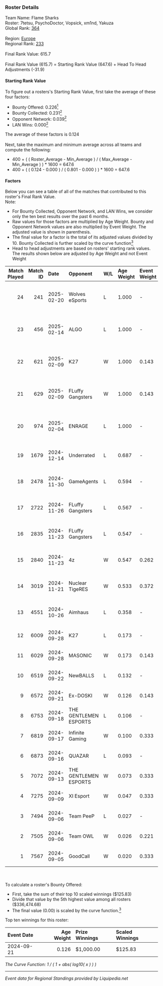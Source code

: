 ### Roster Details<br />
Team Name: Flame Sharks<br />
Roster: 7tetsu, PsychoDoctor, Vopsick, xm1nd, Yakuza<br />
Global Rank: [364](../standings_global.md)<br />
<br />
Region: [Europe]( ../standings_europe.md)<br />
Regional Rank: [233]( ../standings_europe.md)<br />
<br />
Final Rank Value:  615.7<br />
<br />
Final Rank Value (615.7) = Starting Rank Value (647.6) + Head To Head Adjustments (-31.9)<br />

#### Starting Rank Value<br />
To figure out a rosters's Starting Rank Value, first take the average of these four factors:<br />
- Bounty Offered: 0.226[<sup>1</sup>](#table2)
- Bounty Collected: 0.231[<sup>2</sup>](#table1)
- Opponent Network: 0.039[<sup>2</sup>](#table1)
- LAN Wins: 0.000[<sup>2</sup>](#table1)

The average of these factors is 0.124<br />
<br />
Next, take the maximum and minimum average across all teams and compute the following:<br />
- 400 + ( ( Roster_Average - Min_Average ) / ( Max_Average - Min_Average ) ) * 1600 = 647.6
- 400 + ( ( 0.124 - 0.000 ) / ( 0.801 - 0.000 ) ) * 1600 = 647.6


#### Factors<br />
Below you can see a table of all of the matches that contributed to this roster's Final Rank Value.<br />
Note:<br />

- For Bounty Collected, Opponent Network, and LAN Wins, we consider only the ten best results over the past 6 months.
- Raw values for those factors are multiplied by Age Weight. Bounty and Opponent Network values are also multiplied by Event Weight. The adjusted value is shown in parenthesis.
- The final value for a factor is the total of its adjusted values divided by 10. Bounty Collected is further scaled by the curve function[<sup>3</sup>](#curveFunction)
- Head to head adjustments are based on rosters' starting rank values. The results shown below are adjusted by Age Weight and not Event Weight
<span id="table1"></span><br />


| Match Played | Match ID | Date       | Opponent              | W/L | Age Weight | Event Weight | Bounty Collected | Opponent Network | LAN Wins  | H2H Adj. | Roster                                       |
| -: | -: | :- | :- | :- | :- | :- | :- | :- | :- | -: | :- |
|           24 |      241 | 2025-02-20 | Wolves eSports        | L   | 1.000      | -            | -                | -                | -         |   -21.48 | 7tetsu, PsychoDoctor, Vopsick, xm1nd, Yakuza |
|           23 |      456 | 2025-02-14 | ALGO                  | L   | 1.000      | -            | -                | -                | -         |   -21.59 | 7tetsu, PsychoDoctor, Vopsick, xm1nd, Yakuza |
|           22 |      621 | 2025-02-09 | K27                   | W   | 1.000      | 0.143        | 0.008 (0.001)    | 0.776 (0.111)    | 0 (0.000) |    21.40 | 7tetsu, PsychoDoctor, Vopsick, xm1nd, Yakuza |
|           21 |      629 | 2025-02-09 | FLuffy Gangsters      | W   | 1.000      | 0.143        | 0.014 (0.002)    | 0.925 (0.132)    | 0 (0.000) |    22.53 | 7tetsu, PsychoDoctor, Vopsick, xm1nd, Yakuza |
|           20 |      974 | 2025-02-04 | ENRAGE                | L   | 1.000      | -            | -                | -                | -         |   -15.62 | 7tetsu, PsychoDoctor, Vopsick, xm1nd, Yakuza |
|           19 |     1679 | 2024-12-14 | Underrated            | L   | 0.687      | -            | -                | -                | -         |   -10.05 | 7tetsu, HEiS, PsychoDoctor, xm1nd, Yakuza    |
|           18 |     2478 | 2024-11-30 | GameAgents            | L   | 0.594      | -            | -                | -                | -         |   -10.09 | 7tetsu, Dis1, verbal4buser, xm1nd, Yakuza    |
|           17 |     2722 | 2024-11-26 | FLuffy Gangsters      | L   | 0.567      | -            | -                | -                | -         |    -4.41 | 7tetsu, Dis1, verbal4buser, xm1nd, Yakuza    |
|           16 |     2835 | 2024-11-23 | FLuffy Gangsters      | L   | 0.547      | -            | -                | -                | -         |    -4.49 | 7tetsu, Dis1, verbal4buser, xm1nd, Yakuza    |
|           15 |     2840 | 2024-11-23 | 4z                    | W   | 0.547      | 0.262        | 0.004 (0.001)    | 0.142 (0.020)    | 0 (0.000) |     8.52 | 7tetsu, Dis1, verbal4buser, xm1nd, Yakuza    |
|           14 |     3019 | 2024-11-21 | Nuclear TigeRES       | W   | 0.533      | 0.372        | 0.004 (0.001)    | 0.586 (0.116)    | 0 (0.000) |    12.06 | 7tetsu, Dis1, verbal4buser, xm1nd, Yakuza    |
|           13 |     4551 | 2024-10-26 | Aimhaus               | L   | 0.358      | -            | -                | -                | -         |    -8.12 | 7tetsu, Dis1, Wadeshot, xm1nd, Yakuza        |
|           12 |     6009 | 2024-09-28 | K27                   | L   | 0.173      | -            | -                | -                | -         |    -0.97 | 7tetsu, Dis1, reNIK, xm1nd, Yakuza           |
|           11 |     6029 | 2024-09-28 | MASONIC               | W   | 0.173      | 0.143        | 0.000 (0.000)    | -                | 0 (0.000) |     1.09 | 7tetsu, Dis1, reNIK, xm1nd, Yakuza           |
|           10 |     6519 | 2024-09-22 | NewBALLS              | L   | 0.132      | -            | -                | -                | -         |    -2.00 | 7tetsu, Dis1, reNIK, xm1nd, Yakuza           |
|            9 |     6572 | 2024-09-21 | Ex-DOSKI              | W   | 0.126      | 0.143        | 0.000 (0.000)    | 0.020 (0.000)    | 0 (0.000) |     0.79 | 7tetsu, Dis1, reNIK, xm1nd, Yakuza           |
|            8 |     6753 | 2024-09-18 | THE GENTLEMEN ESPORTS | L   | 0.106      | -            | -                | -                | -         |    -1.48 | 7tetsu, Dis1, reNIK, xm1nd, Yakuza           |
|            7 |     6819 | 2024-09-17 | Infinite Gaming       | W   | 0.100      | 0.333        | 0.000 (0.000)    | 0.008 (0.000)    | 0 (0.000) |     1.32 | 7tetsu, Dis1, reNIK, xm1nd, Yakuza           |
|            6 |     6873 | 2024-09-16 | QUAZAR                | L   | 0.093      | -            | -                | -                | -         |    -1.22 | 7tetsu, Dis1, reNIK, xm1nd, Yakuza           |
|            5 |     7072 | 2024-09-13 | THE GENTLEMEN ESPORTS | W   | 0.073      | 0.333        | 0.001 (0.000)    | 0.269 (0.007)    | 0 (0.000) |     1.28 | 7tetsu, Dis1, reNIK, xm1nd, Yakuza           |
|            4 |     7275 | 2024-09-09 | XI Esport             | W   | 0.047      | 0.333        | 0.001 (0.000)    | 0.287 (0.004)    | 0 (0.000) |     0.80 | 7tetsu, Dis1, reNIK, xm1nd, Yakuza           |
|            3 |     7494 | 2024-09-06 | Team PeeP             | L   | 0.027      | -            | -                | -                | -         |    -0.59 | 7tetsu, Dis1, reNIK, xm1nd, Yakuza           |
|            2 |     7505 | 2024-09-06 | Team OWL              | W   | 0.026      | 0.221        | 0.000 (0.000)    | 0.007 (0.000)    | 0 (0.000) |     0.23 | 7tetsu, Dis1, reNIK, xm1nd, Yakuza           |
|            1 |     7567 | 2024-09-05 | GoodCall              | W   | 0.020      | 0.333        | -                | 0.002 (0.000)    | -         |     0.16 | 7tetsu, Dis1, reNIK, xm1nd, Yakuza           |

<br />
<span id="table2"></span><br />
To calculate a roster's Bounty Offered:<br />

- First, take the sum of their top 10 scaled winnings ($125.83)
- Divide that value by the 5th highest value among all rosters ($336,474.68)
- The final value (0.00) is scaled by the curve function.[<sup>3</sup>](#curveFunction)

Top ten winnings for this roster:<br />

| Event Date | Age Weight | Prize Winnings | Scaled Winnings |
| :- | -: | :- | :- |
| 2024-09-21 |      0.126 | $1,000.00      | $125.83         |


<span id="curveFunction"></span>_The Curve Function: 1 / ( 1 + abs( log10( x ) ) )_<br />

---
_Event data for Regional Standings provided by Liquipedia.net_<br />
